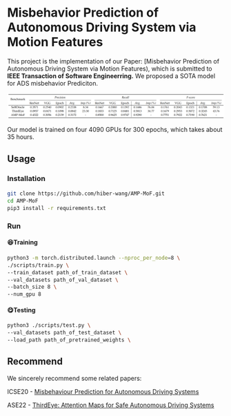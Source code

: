 # Misbehavior Prediction of Autonomous Driving System via Motion Features

This project is the implementation of our Paper: [Misbehavior Prediction of Autonomous Driving System via Motion Features), which is submitted to **IEEE Transaction of Software Engineerring.** We proposed a SOTA model for ADS misbehavior Prediciton.

![Comparison image](result.png)

Our model is trained on four 4090 GPUs for 300 epochs, which takes about 35 hours.
## Usage
### Installation

```bash
git clone https://github.com/hiber-wang/AMP-MoF.git
cd AMP-MoF 
pip3 install -r requirements.txt
```

### Run

#### 😆Training

```bash
python3 -m torch.distributed.launch --nproc_per_node=8 \
./scripts/train.py \
--train_dataset path_of_train_dataset \
--val_datasets path_of_val_dataset \
--batch_size 8 \
--num_gpu 8
```

#### 😋Testing

```bash
python3 ./scripts/test.py \
--val_datasets path_of_test_dataset \
--load_path path_of_pretrained_weights \
```

## Recommend
We sincerely recommend some related papers:

ICSE20 - [Misbehaviour Prediction for Autonomous Driving Systems](https://github.com/testingautomated-usi/selforacle)

ASE22 - [ThirdEye: Attention Maps for Safe Autonomous Driving Systems](https://github.com/tsigalko18/ase22)
